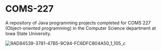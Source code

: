 # COMS-227
A repository of Java programming projects completed for COMS 227 (Object-oriented programming) in the Computer Science department at Iowa State University.

![9AD84539-3781-47B5-9C94-FC6DFC804A50_1_105_c](https://user-images.githubusercontent.com/91184284/232320979-ea9e4b7a-10b8-4705-84dc-2aeea9b5fc82.jpeg)

